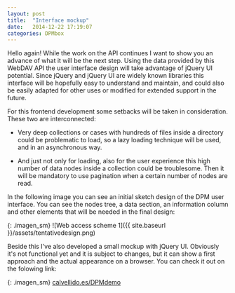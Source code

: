 ```yaml
---
layout: post
title:  "Interface mockup"
date:   2014-12-22 17:19:07
categories: DPMbox
---
```

Hello again! While the work on the API continues I want to show you an advance of what it will be the next step. Using the data provided by this WebDAV API the user interface design will take advantage of jQuery UI potential. Since jQuery and jQuery UI are widely known libraries this interface will be hopefully easy to understand and maintain, and could also be easily adapted for other uses or modified for extended support in the future. 

For this frontend development some setbacks will be taken in consideration. These two are interconnected:

- Very deep collections or cases with hundreds of files inside a directory could be problematic to load, so a lazy loading technique will be used, and in an asynchronous way. 

- And just not only for loading, also for the user experience this high number of data nodes inside a collection could be troublesome. Then it will be mandatory to use pagination when a certain number of nodes are read.


In the following image you can see an initial sketch design of the DPM user interface. You can see the nodes tree, a data section, an information column and other elements that will be needed in the final design:

{: .imagen_sm}
![Web access scheme 1]({{ site.baseurl }}/assets/tentativedesign.png)

Beside this I've also developed a small mockup with jQuery UI. Obviously it's not functional yet and it is subject to changes, but it can show a first approach and the actual appearance on a browser. You can check it out on the folowing link: 

{: .imagen_sm}
[calvellido.es/DPMdemo][dpmdemo]


[dpmdemo]: http://www.calvellido.es/dpmdemo
